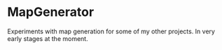 MapGenerator
========

Experiments with map generation for some of my other projects. In very early stages at the moment.

